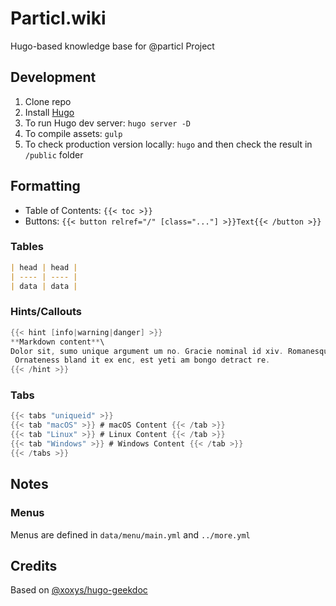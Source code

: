 # Particl.wiki

Hugo-based knowledge base for @particl Project


## Development

1. Clone repo
2. Install [Hugo](gohugo.io)
3. To run Hugo dev server: `hugo server -D`
4. To compile assets: `gulp`
5. To check production version locally: `hugo` and then check the result in `/public` folder


## Formatting

- Table of Contents: `{{< toc >}}`
- Buttons: `{{< button relref="/" [class="..."] >}}Text{{< /button >}}`


### Tables

```markdown
| head | head |
| ---- | ---- |
| data | data |
```

### Hints/Callouts

```go
{{< hint [info|warning|danger] >}}
**Markdown content**\
Dolor sit, sumo unique argument um no. Gracie nominal id xiv. Romanesque acclimates investiture.
 Ornateness bland it ex enc, est yeti am bongo detract re.
{{< /hint >}}
```

### Tabs

```go
{{< tabs "uniqueid" >}}
{{< tab "macOS" >}} # macOS Content {{< /tab >}}
{{< tab "Linux" >}} # Linux Content {{< /tab >}}
{{< tab "Windows" >}} # Windows Content {{< /tab >}}
{{< /tabs >}}
```


## Notes

### Menus

Menus are defined in `data/menu/main.yml` and `../more.yml`


## Credits

Based on [@xoxys/hugo-geekdoc](https://github.com/xoxys/hugo-geekdoc)
